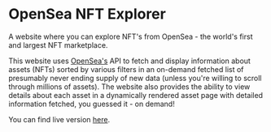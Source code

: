 # OpenSea NFT Explorer

A website where you can explore NFT's from OpenSea - the world's first and largest NFT marketplace.

This website uses [OpenSea's](https://opensea.io) API to fetch and display information about assets (NFTs) sorted by various filters in an on-demand fetched list of presumably never ending supply of new data (unless you're willing to scroll through millions of assets). The website also provides the ability to view details about each asset in a dynamically rendered asset page with detailed information fetched, you guessed it - on demand!

You can find live version [here](https://opensea-nft-explorer.vercel.app).
